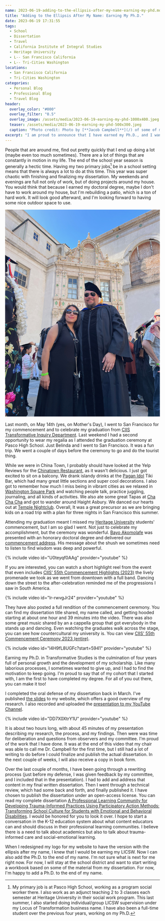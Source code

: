 ```yaml
---
name: 2023-06-19-adding-to-the-ellipsis-after-my-name-earning-my-phd.md
title: "Adding to the Ellipsis After My Name: Earning My Ph.D."
date: 2023-06-19 17:31:55
tags:
  - School
  - Dissertation
  - Travel
  - California Institute of Integral Studies
  - Heritage University
  - L-- San Francisco California
  - L-- Tri-Cities Washington
locations: 
  - San Francisco California
  - Tri-Cities Washington
categories:
  - Personal Blog
  - Professional Blog
  - Travel Blog
header:
  overlay_color: "#000"
  overlay_filter: "0.5"
  overlay_image: /assets/media/2023-06-19-earning-my-phd-1000x400.jpeg
  teaser: /assets/media/2023-06-19-earning-my-phd-500x300.jpeg
  caption: "Photo credit: Photo by [**Jacob Campbell**](/) of some of my regalia"
excerpt: "I am proud to announce that I have earned my Ph.D., and I wanted to share with everybody more information about it."
---
```


People that are around me, find out pretty quickly that I end up doing a lot (maybe even too much sometimes). There are a lot of things that are constantly in motion in my life. The end of the school year season is generally a hectic time. Having my two primary jobs[^1] be in a school setting means that there is always a lot to do at this time. This year was super chaotic with finishing and finalizing my dissertation. My weekends and evenings are full not only of work, but of doing projects around my house. You would think that because I earned my doctoral degree, maybe I don't have to work around my house, but I'm rebuilding a patio, which is a ton of hard work. It will look good afterward, and I'm looking forward to having some nice outdoor space to use.

[^1]: My primary job is at Pasco High School, working as a program social worker there. I also work as an adjunct teaching 2 to 3 classes each semester at Heritage University in their social work program. This last summer, I also started doing individual/group LICSW supervision under my Locus of Transformation business name. I have also been a full-time student over the previous four years, working on my Ph.D. 

![Photo of Jacob in his graduation regalia with Belinda in San Francisco](/assets/media/2023-05-14-jacob-belinda-graduation-commencment.jpeg "Jacob in his graduation regalia with Belinda")

Last month, on May 14th (yes, on Mother's Day), I went to San Francisco for my commencement and to celebrate my graduation from [CIIS Transformative Inquiry Department](https://www.ciis.edu/academics/graduate-programs/transformative-inquiry). Last weekend I had a second opportunity to wear my regalia as I attended the graduation ceremony at Pasco High School. Just Belinda and I went to San Francisco. It was a fun trip. We went a couple of days before the ceremony to go and do the tourist thing.

While we were in China Town, I probably should have looked at the Yelp Reviews for the [Chinatown Restaurant](https://www.yelp.com/biz/chinatown-restaurant-san-francisco-5), as it wasn't delicious. I just got excited to sit on a balcony. We drank islandy drinks at the [Pagan Idol](https://www.paganidol.com) Tiki Bar, which had many great little sections and super cool decorations. I also got to remember how much I miss being in vibrant cities as we relaxed in [Washington Square Park](https://en.wikipedia.org/wiki/Washington_Square_(San_Francisco)) and watching people talk, practice juggling, journaling, and all kinds of activities. We also ate some great Tapas at [Cha Cha Cha](http://www.chachachasf.com) and got to wander around Haight Asbury. We danced our hearts out at [Temple Nightclub](https://www.templesf.com). Overall, It was a great precursor as we are bringing kids on a road trip with a plan for three nights in San Francisco this summer.

Attending my graduation meant I missed my [Heritage University](https://heritage.edu/student-resources/commencement-2023/) students' commencement, but I am so glad I went. Not just to celebrate my accomplishment, but the ceremony was wonderful. [Bayo Akomolafe](https://www.bayoakomolafe.net) was presented with an honorary doctoral degree and delivered our [commencement address](https://youtu.be/U0teyqf0AAg). His message about the shush we sometimes need to listen to find wisdom was deep and powerful.

{% include video id="U0teyqf0AAg" provider="youtube" %}

If you are interested, you can watch a short highlight reel from the event that even includes [CIIS' 55th Commencement Highlights (2023)](https://youtu.be/Ir-rwvgJr24) the lively promenade we took as we went from downtown with a full band. Dancing down the street to the after-celebration reminded me of the progressions I saw in South America.

{% include video id="Ir-rwvgJr24" provider="youtube" %}

They have also posted a full rendition of the commencement ceremony. You can find my dissertation title shared, my name called, and getting hooded starting at about one hour and 39 minutes into the video. There was also some great music shared by an a cappella group that got everybody in the stands up and dancing. Even watching the graduates walk across the stage, you can see how countercultural my university is. You can view [CIIS' 55th Commencement Ceremony 2023 (entire)](https://youtu.be/l4H9fL8UGFc).

{% include video id="l4H9fL8UGFc?start=5941" provider="youtube" %}

Earning my Ph.D. in Transformative Studies is the culmination of four years full of personal growth and the development of my scholarship. Like many laborious processes, I sometimes wanted to give up, and I had to find the motivation to keep going. I'm proud to say that of my cohort that I started with, I am the first to have completed my degree. For all of you out there, you can make it too! 

I completed the oral defense of my dissertation back in March. I've published [the slides](https://presentations.jacobrcampbell.com/F4hwoF) to my website, which offers a good overview of my research. I also recorded and uploaded the [presentation to my YouTube Channel](https://youtu.be/DD7X0XtrY1U).

{% include video id="DD7X0XtrY1U" provider="youtube" %}


It is about two hours long, with about 45 minutes of my presentation describing my research, the process, and my findings. Then were was time for deliberation and questions from observers and my committee. I'm proud of the work that I have done. It was at the end of this video that my chair was able to call me Dr. Campbell for the first time, but I still had a lot of writing to do before I could finalize and publish the actual dissertation. In the next couple of weeks, I will also receive a copy in book form.

Over the last couple of months, I have been going through a rewriting process (just before my defense, I was given feedback by my committee, and I included that in the presentation). I had to add and address that content in my final written dissertation. Then I went through a technical review, which had some back and forth, and finally published it. I have chosen to publish the dissertation under an open-access license. You can read my complete dissertation [A Professional Learning Community for Developing Trauma-Informed Practices Using Participatory Action Methods: Transforming School Culture for Students with Emotional and Behavioral Disabilities](https://www.proquest.com/dissertations-theses/professional-learning-community-developing-trauma/docview/2813493629/se-2). I would be honored for you to look it over. I hope to start a conversation in the K-12 education system about what content educators can and should discuss in their professional learning communities. I believe there is a need to talk about academics but also to talk about trauma-informed care and social-emotional learning.

When I redesigned my logo for my website to have the version with the ellipsis after my name, I knew that I would be earning my LICSW. Now I can also add the Ph.D. to the end of my name. I'm not sure what is next for me right now. For now, I will stay at the school district and want to start writing a workbook based on some of the material from my dissertation. For now, I'm happy to add a Ph.D. to the end of my name. 
